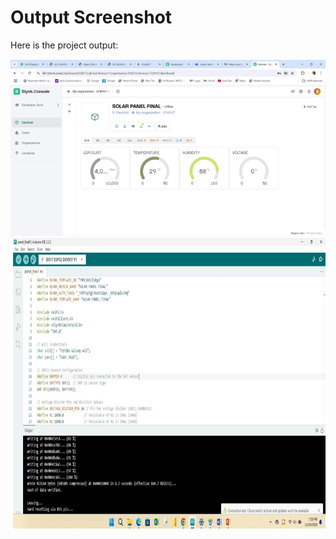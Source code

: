 # Output Screenshot

Here is the project output:

![Project Output](BLYNK_OUTPUT.png)
![Project Output](IDE_OUTPUT.png)
